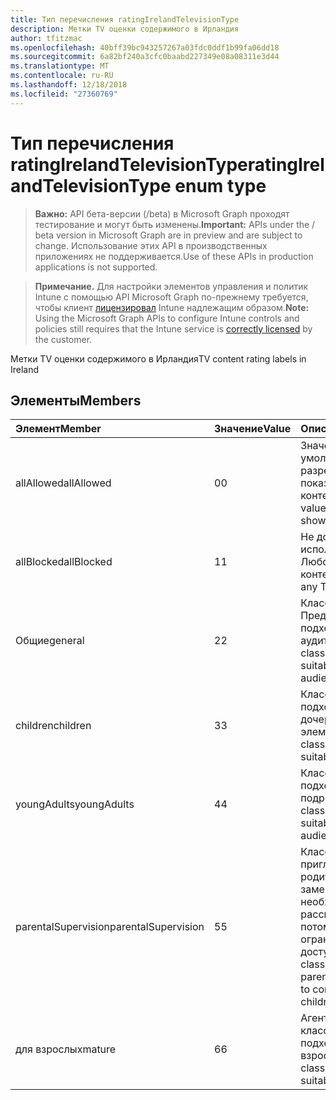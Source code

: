 ```yaml
---
title: Тип перечисления ratingIrelandTelevisionType
description: Метки TV оценки содержимого в Ирландия
author: tfitzmac
ms.openlocfilehash: 40bff39bc943257267a03fdc0ddf1b99fa06dd18
ms.sourcegitcommit: 6a82bf240a3cfc0baabd227349e08a08311e3d44
ms.translationtype: MT
ms.contentlocale: ru-RU
ms.lasthandoff: 12/18/2018
ms.locfileid: "27360769"
---
```

# <a name="ratingirelandtelevisiontype-enum-type"></a><span data-ttu-id="f34da-103">Тип перечисления ratingIrelandTelevisionType</span><span class="sxs-lookup"><span data-stu-id="f34da-103">ratingIrelandTelevisionType enum type</span></span>

> <span data-ttu-id="f34da-104">**Важно:** API бета-версии (/beta) в Microsoft Graph проходят тестирование и могут быть изменены.</span><span class="sxs-lookup"><span data-stu-id="f34da-104">**Important:** APIs under the / beta version in Microsoft Graph are in preview and are subject to change.</span></span> <span data-ttu-id="f34da-105">Использование этих API в производственных приложениях не поддерживается.</span><span class="sxs-lookup"><span data-stu-id="f34da-105">Use of these APIs in production applications is not supported.</span></span>

> <span data-ttu-id="f34da-106">**Примечание.** Для настройки элементов управления и политик Intune с помощью API Microsoft Graph по-прежнему требуется, чтобы клиент [лицензировал](https://go.microsoft.com/fwlink/?linkid=839381) Intune надлежащим образом.</span><span class="sxs-lookup"><span data-stu-id="f34da-106">**Note:** Using the Microsoft Graph APIs to configure Intune controls and policies still requires that the Intune service is [correctly licensed](https://go.microsoft.com/fwlink/?linkid=839381) by the customer.</span></span>

<span data-ttu-id="f34da-107">Метки TV оценки содержимого в Ирландия</span><span class="sxs-lookup"><span data-stu-id="f34da-107">TV content rating labels in Ireland</span></span>
## <a name="members"></a><span data-ttu-id="f34da-108">Элементы</span><span class="sxs-lookup"><span data-stu-id="f34da-108">Members</span></span>
|<span data-ttu-id="f34da-109">Элемент</span><span class="sxs-lookup"><span data-stu-id="f34da-109">Member</span></span>|<span data-ttu-id="f34da-110">Значение</span><span class="sxs-lookup"><span data-stu-id="f34da-110">Value</span></span>|<span data-ttu-id="f34da-111">Описание</span><span class="sxs-lookup"><span data-stu-id="f34da-111">Description</span></span>|
|:---|:---|:---|
|<span data-ttu-id="f34da-112">allAllowed</span><span class="sxs-lookup"><span data-stu-id="f34da-112">allAllowed</span></span>|<span data-ttu-id="f34da-113">0</span><span class="sxs-lookup"><span data-stu-id="f34da-113">0</span></span>|<span data-ttu-id="f34da-114">Значение по умолчанию, разрешить всем TV показывает контента</span><span class="sxs-lookup"><span data-stu-id="f34da-114">Default value, allow all TV shows content</span></span>|
|<span data-ttu-id="f34da-115">allBlocked</span><span class="sxs-lookup"><span data-stu-id="f34da-115">allBlocked</span></span>|<span data-ttu-id="f34da-116">1</span><span class="sxs-lookup"><span data-stu-id="f34da-116">1</span></span>|<span data-ttu-id="f34da-117">Не допускайте использование Любого показывает контента</span><span class="sxs-lookup"><span data-stu-id="f34da-117">Do not allow any TV shows content</span></span>|
|<span data-ttu-id="f34da-118">Общие</span><span class="sxs-lookup"><span data-stu-id="f34da-118">general</span></span>|<span data-ttu-id="f34da-119">2</span><span class="sxs-lookup"><span data-stu-id="f34da-119">2</span></span>|<span data-ttu-id="f34da-120">Классификация Предоставлена подходит для всех аудиторий</span><span class="sxs-lookup"><span data-stu-id="f34da-120">The GA classification is suitable for all audiences</span></span>|
|<span data-ttu-id="f34da-121">children</span><span class="sxs-lookup"><span data-stu-id="f34da-121">children</span></span>|<span data-ttu-id="f34da-122">3</span><span class="sxs-lookup"><span data-stu-id="f34da-122">3</span></span>|<span data-ttu-id="f34da-123">Классификация Кан подходит для дочерних элементов</span><span class="sxs-lookup"><span data-stu-id="f34da-123">The CH classification is suitable for children</span></span>|
|<span data-ttu-id="f34da-124">youngAdults</span><span class="sxs-lookup"><span data-stu-id="f34da-124">youngAdults</span></span>|<span data-ttu-id="f34da-125">4</span><span class="sxs-lookup"><span data-stu-id="f34da-125">4</span></span>|<span data-ttu-id="f34da-126">Классификация YA подходит для подростков</span><span class="sxs-lookup"><span data-stu-id="f34da-126">The YA classification is suitable for teenage audience</span></span>|
|<span data-ttu-id="f34da-127">parentalSupervision</span><span class="sxs-lookup"><span data-stu-id="f34da-127">parentalSupervision</span></span>|<span data-ttu-id="f34da-128">5</span><span class="sxs-lookup"><span data-stu-id="f34da-128">5</span></span>|<span data-ttu-id="f34da-129">Классификация PS приглашает родителям и заменяющим необходимо рассмотреть потомки ограничения доступа</span><span class="sxs-lookup"><span data-stu-id="f34da-129">The PS classification invites parents and guardians to consider restriction children’s access</span></span>|
|<span data-ttu-id="f34da-130">для взрослых</span><span class="sxs-lookup"><span data-stu-id="f34da-130">mature</span></span>|<span data-ttu-id="f34da-131">6</span><span class="sxs-lookup"><span data-stu-id="f34da-131">6</span></span>|<span data-ttu-id="f34da-132">Агент Управления классификации подходит для взрослых</span><span class="sxs-lookup"><span data-stu-id="f34da-132">The MA classification is suitable for adults</span></span>|





